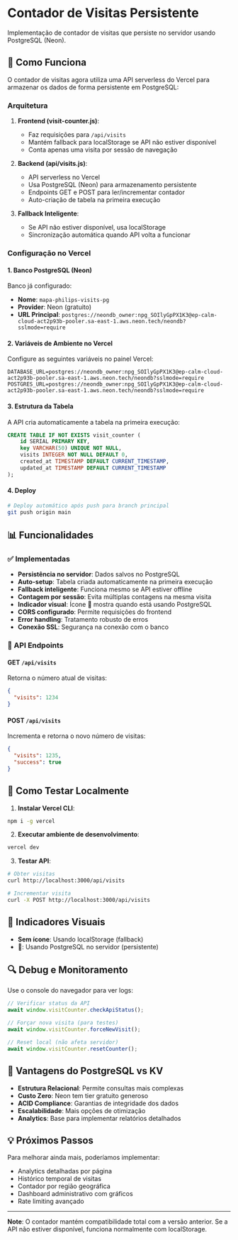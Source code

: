 # Contador de Visitas Persistente

Implementação de contador de visitas que persiste no servidor usando PostgreSQL (Neon).

## 🚀 Como Funciona

O contador de visitas agora utiliza uma API serverless do Vercel para armazenar os dados de forma persistente em PostgreSQL:

### Arquitetura

1. **Frontend (visit-counter.js)**:
   - Faz requisições para `/api/visits`
   - Mantém fallback para localStorage se API não estiver disponível
   - Conta apenas uma visita por sessão de navegação

2. **Backend (api/visits.js)**:
   - API serverless no Vercel
   - Usa PostgreSQL (Neon) para armazenamento persistente
   - Endpoints GET e POST para ler/incrementar contador
   - Auto-criação de tabela na primeira execução

3. **Fallback Inteligente**:
   - Se API não estiver disponível, usa localStorage
   - Sincronização automática quando API volta a funcionar

### Configuração no Vercel

#### 1. Banco PostgreSQL (Neon)

Banco já configurado:
- **Nome**: `mapa-philips-visits-pg`
- **Provider**: Neon (gratuito)
- **URL Principal**: `postgres://neondb_owner:npg_SOIlyGpPX1K3@ep-calm-cloud-act2p93b-pooler.sa-east-1.aws.neon.tech/neondb?sslmode=require`

#### 2. Variáveis de Ambiente no Vercel

Configure as seguintes variáveis no painel Vercel:
```env
DATABASE_URL=postgres://neondb_owner:npg_SOIlyGpPX1K3@ep-calm-cloud-act2p93b-pooler.sa-east-1.aws.neon.tech/neondb?sslmode=require
POSTGRES_URL=postgres://neondb_owner:npg_SOIlyGpPX1K3@ep-calm-cloud-act2p93b-pooler.sa-east-1.aws.neon.tech/neondb?sslmode=require
```

#### 3. Estrutura da Tabela

A API cria automaticamente a tabela na primeira execução:
```sql
CREATE TABLE IF NOT EXISTS visit_counter (
    id SERIAL PRIMARY KEY,
    key VARCHAR(50) UNIQUE NOT NULL,
    visits INTEGER NOT NULL DEFAULT 0,
    created_at TIMESTAMP DEFAULT CURRENT_TIMESTAMP,
    updated_at TIMESTAMP DEFAULT CURRENT_TIMESTAMP
);
```

#### 4. Deploy

```bash
# Deploy automático após push para branch principal
git push origin main
```

## 📊 Funcionalidades

### ✅ Implementadas

- **Persistência no servidor**: Dados salvos no PostgreSQL
- **Auto-setup**: Tabela criada automaticamente na primeira execução
- **Fallback inteligente**: Funciona mesmo se API estiver offline
- **Contagem por sessão**: Evita múltiplas contagens na mesma visita
- **Indicador visual**: Ícone 🐘 mostra quando está usando PostgreSQL
- **CORS configurado**: Permite requisições do frontend
- **Error handling**: Tratamento robusto de erros
- **Conexão SSL**: Segurança na conexão com o banco

### 🔧 API Endpoints

#### GET `/api/visits`
Retorna o número atual de visitas:
```json
{
  "visits": 1234
}
```

#### POST `/api/visits`
Incrementa e retorna o novo número de visitas:
```json
{
  "visits": 1235,
  "success": true
}
```

## 🧪 Como Testar Localmente

1. **Instalar Vercel CLI**:
```bash
npm i -g vercel
```

2. **Executar ambiente de desenvolvimento**:
```bash
vercel dev
```

3. **Testar API**:
```bash
# Obter visitas
curl http://localhost:3000/api/visits

# Incrementar visita
curl -X POST http://localhost:3000/api/visits
```

## 📱 Indicadores Visuais

- **Sem ícone**: Usando localStorage (fallback)
- **🐘**: Usando PostgreSQL no servidor (persistente)

## 🔍 Debug e Monitoramento

Use o console do navegador para ver logs:
```javascript
// Verificar status da API
await window.visitCounter.checkApiStatus();

// Forçar nova visita (para testes)
await window.visitCounter.forceNewVisit();

// Reset local (não afeta servidor)
await window.visitCounter.resetCounter();
```

## 💾 Vantagens do PostgreSQL vs KV

- **Estrutura Relacional**: Permite consultas mais complexas
- **Custo Zero**: Neon tem tier gratuito generoso
- **ACID Compliance**: Garantias de integridade dos dados
- **Escalabilidade**: Mais opções de otimização
- **Analytics**: Base para implementar relatórios detalhados

## 💡 Próximos Passos

Para melhorar ainda mais, poderíamos implementar:
- Analytics detalhadas por página
- Histórico temporal de visitas
- Contador por região geográfica
- Dashboard administrativo com gráficos
- Rate limiting avançado

---

**Note**: O contador mantém compatibilidade total com a versão anterior. Se a API não estiver disponível, funciona normalmente com localStorage.